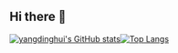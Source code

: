 ## Hi there 👋

<!--
**yangdinghui/yangdinghui** is a ✨ _special_ ✨ repository because its `README.md` (this file) appears on your GitHub profile.

Here are some ideas to get you started:

- 🔭 I’m currently working on ...
- 🌱 I’m currently learning ...
- 👯 I’m looking to collaborate on ...
- 🤔 I’m looking for help with ...
- 💬 Ask me about ...
- 📫 How to reach me: ...
- 😄 Pronouns: ...
- ⚡ Fun fact: ...
-->
[![yangdinghui's GitHub stats](https://github-readme-stats.vercel.app/api?username=yangdinghui)](https://github.com/anuraghazra/github-readme-stats)[![Top Langs](https://github-readme-stats.vercel.app/api/top-langs/?username=yangdinghui&layout=compact)](https://github.com/anuraghazra/github-readme-stats)
